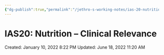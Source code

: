 ```yaml
---
{"dg-publish":true,"permalink":"/jethro-s-working-notes/ias-20-nutrition-clinical-relevance/","dgPassFrontmatter":true}
---
```



# IAS20: Nutrition – Clinical Relevance

Created: January 10, 2022 8:22 PM
Updated: June 18, 2022 11:20 AM